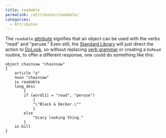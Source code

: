 ```yaml
---
title: readable
permalink: /attributes/readable/
categories: 
  - Attributes
---
```


The `readable` [attribute](attributes/) signifies that an
object can be used with the verbs "read" and "peruse." Even still, the
[Standard Library](library/) will just direct the
action to [DoLook](verb-routines/dolook/), so without replacing
[verb grammar](basics/grammar/) or creating a `DoRead` routine, to
offer a different response, one could do something like this:

    object chainsaw "chainsaw"
    {
        article "a"
        noun "chainsaw"
        is readable
        long_desc
            {
            if (word[1] = "read", "peruse")
                {
                "\"Black & Decker.\""
                }
            else
                "Scary looking thing."
            }
        in bill
    }
